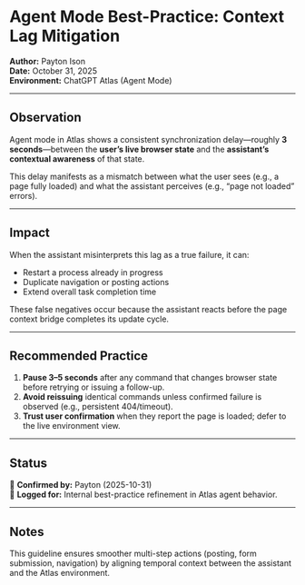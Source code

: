 # Agent Mode Best-Practice: Context Lag Mitigation

**Author:** Payton Ison  
**Date:** October 31, 2025  
**Environment:** ChatGPT Atlas (Agent Mode)

---

## Observation
Agent mode in Atlas shows a consistent synchronization delay—roughly **3 seconds**—between the **user’s live browser state** and the **assistant’s contextual awareness** of that state.

This delay manifests as a mismatch between what the user sees (e.g., a page fully loaded) and what the assistant perceives (e.g., “page not loaded” errors).

---

## Impact
When the assistant misinterprets this lag as a true failure, it can:
- Restart a process already in progress  
- Duplicate navigation or posting actions  
- Extend overall task completion time  

These false negatives occur because the assistant reacts before the page context bridge completes its update cycle.

---

## Recommended Practice
1. **Pause 3–5 seconds** after any command that changes browser state before retrying or issuing a follow-up.
2. **Avoid reissuing** identical commands unless confirmed failure is observed (e.g., persistent 404/timeout).
3. **Trust user confirmation** when they report the page is loaded; defer to the live environment view.

---

## Status
🧠 **Confirmed by:** Payton (2025-10-31)  
📜 **Logged for:** Internal best-practice refinement in Atlas agent behavior.

---

## Notes
This guideline ensures smoother multi-step actions (posting, form submission, navigation) by aligning temporal context between the assistant and the Atlas environment.

